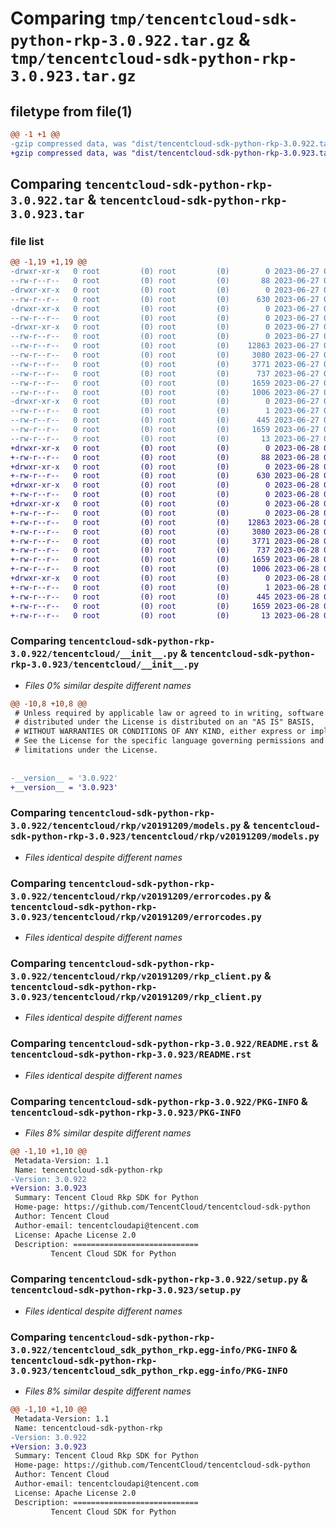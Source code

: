 # Comparing `tmp/tencentcloud-sdk-python-rkp-3.0.922.tar.gz` & `tmp/tencentcloud-sdk-python-rkp-3.0.923.tar.gz`

## filetype from file(1)

```diff
@@ -1 +1 @@
-gzip compressed data, was "dist/tencentcloud-sdk-python-rkp-3.0.922.tar", last modified: Tue Jun 27 00:31:07 2023, max compression
+gzip compressed data, was "dist/tencentcloud-sdk-python-rkp-3.0.923.tar", last modified: Wed Jun 28 00:33:30 2023, max compression
```

## Comparing `tencentcloud-sdk-python-rkp-3.0.922.tar` & `tencentcloud-sdk-python-rkp-3.0.923.tar`

### file list

```diff
@@ -1,19 +1,19 @@
-drwxr-xr-x   0 root         (0) root         (0)        0 2023-06-27 00:31:07.000000 tencentcloud-sdk-python-rkp-3.0.922/
--rw-r--r--   0 root         (0) root         (0)       88 2023-06-27 00:31:07.000000 tencentcloud-sdk-python-rkp-3.0.922/setup.cfg
-drwxr-xr-x   0 root         (0) root         (0)        0 2023-06-27 00:31:07.000000 tencentcloud-sdk-python-rkp-3.0.922/tencentcloud/
--rw-r--r--   0 root         (0) root         (0)      630 2023-06-27 00:31:06.000000 tencentcloud-sdk-python-rkp-3.0.922/tencentcloud/__init__.py
-drwxr-xr-x   0 root         (0) root         (0)        0 2023-06-27 00:31:07.000000 tencentcloud-sdk-python-rkp-3.0.922/tencentcloud/rkp/
--rw-r--r--   0 root         (0) root         (0)        0 2023-06-27 00:31:06.000000 tencentcloud-sdk-python-rkp-3.0.922/tencentcloud/rkp/__init__.py
-drwxr-xr-x   0 root         (0) root         (0)        0 2023-06-27 00:31:07.000000 tencentcloud-sdk-python-rkp-3.0.922/tencentcloud/rkp/v20191209/
--rw-r--r--   0 root         (0) root         (0)        0 2023-06-27 00:31:06.000000 tencentcloud-sdk-python-rkp-3.0.922/tencentcloud/rkp/v20191209/__init__.py
--rw-r--r--   0 root         (0) root         (0)    12863 2023-06-27 00:31:06.000000 tencentcloud-sdk-python-rkp-3.0.922/tencentcloud/rkp/v20191209/models.py
--rw-r--r--   0 root         (0) root         (0)     3080 2023-06-27 00:31:06.000000 tencentcloud-sdk-python-rkp-3.0.922/tencentcloud/rkp/v20191209/errorcodes.py
--rw-r--r--   0 root         (0) root         (0)     3771 2023-06-27 00:31:06.000000 tencentcloud-sdk-python-rkp-3.0.922/tencentcloud/rkp/v20191209/rkp_client.py
--rw-r--r--   0 root         (0) root         (0)      737 2023-06-27 00:31:06.000000 tencentcloud-sdk-python-rkp-3.0.922/README.rst
--rw-r--r--   0 root         (0) root         (0)     1659 2023-06-27 00:31:07.000000 tencentcloud-sdk-python-rkp-3.0.922/PKG-INFO
--rw-r--r--   0 root         (0) root         (0)     1006 2023-06-27 00:31:06.000000 tencentcloud-sdk-python-rkp-3.0.922/setup.py
-drwxr-xr-x   0 root         (0) root         (0)        0 2023-06-27 00:31:07.000000 tencentcloud-sdk-python-rkp-3.0.922/tencentcloud_sdk_python_rkp.egg-info/
--rw-r--r--   0 root         (0) root         (0)        1 2023-06-27 00:31:07.000000 tencentcloud-sdk-python-rkp-3.0.922/tencentcloud_sdk_python_rkp.egg-info/dependency_links.txt
--rw-r--r--   0 root         (0) root         (0)      445 2023-06-27 00:31:07.000000 tencentcloud-sdk-python-rkp-3.0.922/tencentcloud_sdk_python_rkp.egg-info/SOURCES.txt
--rw-r--r--   0 root         (0) root         (0)     1659 2023-06-27 00:31:07.000000 tencentcloud-sdk-python-rkp-3.0.922/tencentcloud_sdk_python_rkp.egg-info/PKG-INFO
--rw-r--r--   0 root         (0) root         (0)       13 2023-06-27 00:31:07.000000 tencentcloud-sdk-python-rkp-3.0.922/tencentcloud_sdk_python_rkp.egg-info/top_level.txt
+drwxr-xr-x   0 root         (0) root         (0)        0 2023-06-28 00:33:30.000000 tencentcloud-sdk-python-rkp-3.0.923/
+-rw-r--r--   0 root         (0) root         (0)       88 2023-06-28 00:33:30.000000 tencentcloud-sdk-python-rkp-3.0.923/setup.cfg
+drwxr-xr-x   0 root         (0) root         (0)        0 2023-06-28 00:33:30.000000 tencentcloud-sdk-python-rkp-3.0.923/tencentcloud/
+-rw-r--r--   0 root         (0) root         (0)      630 2023-06-28 00:33:30.000000 tencentcloud-sdk-python-rkp-3.0.923/tencentcloud/__init__.py
+drwxr-xr-x   0 root         (0) root         (0)        0 2023-06-28 00:33:30.000000 tencentcloud-sdk-python-rkp-3.0.923/tencentcloud/rkp/
+-rw-r--r--   0 root         (0) root         (0)        0 2023-06-28 00:33:30.000000 tencentcloud-sdk-python-rkp-3.0.923/tencentcloud/rkp/__init__.py
+drwxr-xr-x   0 root         (0) root         (0)        0 2023-06-28 00:33:30.000000 tencentcloud-sdk-python-rkp-3.0.923/tencentcloud/rkp/v20191209/
+-rw-r--r--   0 root         (0) root         (0)        0 2023-06-28 00:33:30.000000 tencentcloud-sdk-python-rkp-3.0.923/tencentcloud/rkp/v20191209/__init__.py
+-rw-r--r--   0 root         (0) root         (0)    12863 2023-06-28 00:33:30.000000 tencentcloud-sdk-python-rkp-3.0.923/tencentcloud/rkp/v20191209/models.py
+-rw-r--r--   0 root         (0) root         (0)     3080 2023-06-28 00:33:30.000000 tencentcloud-sdk-python-rkp-3.0.923/tencentcloud/rkp/v20191209/errorcodes.py
+-rw-r--r--   0 root         (0) root         (0)     3771 2023-06-28 00:33:30.000000 tencentcloud-sdk-python-rkp-3.0.923/tencentcloud/rkp/v20191209/rkp_client.py
+-rw-r--r--   0 root         (0) root         (0)      737 2023-06-28 00:33:30.000000 tencentcloud-sdk-python-rkp-3.0.923/README.rst
+-rw-r--r--   0 root         (0) root         (0)     1659 2023-06-28 00:33:30.000000 tencentcloud-sdk-python-rkp-3.0.923/PKG-INFO
+-rw-r--r--   0 root         (0) root         (0)     1006 2023-06-28 00:33:30.000000 tencentcloud-sdk-python-rkp-3.0.923/setup.py
+drwxr-xr-x   0 root         (0) root         (0)        0 2023-06-28 00:33:30.000000 tencentcloud-sdk-python-rkp-3.0.923/tencentcloud_sdk_python_rkp.egg-info/
+-rw-r--r--   0 root         (0) root         (0)        1 2023-06-28 00:33:30.000000 tencentcloud-sdk-python-rkp-3.0.923/tencentcloud_sdk_python_rkp.egg-info/dependency_links.txt
+-rw-r--r--   0 root         (0) root         (0)      445 2023-06-28 00:33:30.000000 tencentcloud-sdk-python-rkp-3.0.923/tencentcloud_sdk_python_rkp.egg-info/SOURCES.txt
+-rw-r--r--   0 root         (0) root         (0)     1659 2023-06-28 00:33:30.000000 tencentcloud-sdk-python-rkp-3.0.923/tencentcloud_sdk_python_rkp.egg-info/PKG-INFO
+-rw-r--r--   0 root         (0) root         (0)       13 2023-06-28 00:33:30.000000 tencentcloud-sdk-python-rkp-3.0.923/tencentcloud_sdk_python_rkp.egg-info/top_level.txt
```

### Comparing `tencentcloud-sdk-python-rkp-3.0.922/tencentcloud/__init__.py` & `tencentcloud-sdk-python-rkp-3.0.923/tencentcloud/__init__.py`

 * *Files 0% similar despite different names*

```diff
@@ -10,8 +10,8 @@
 # Unless required by applicable law or agreed to in writing, software
 # distributed under the License is distributed on an "AS IS" BASIS,
 # WITHOUT WARRANTIES OR CONDITIONS OF ANY KIND, either express or implied.
 # See the License for the specific language governing permissions and
 # limitations under the License.
 
 
-__version__ = '3.0.922'
+__version__ = '3.0.923'
```

### Comparing `tencentcloud-sdk-python-rkp-3.0.922/tencentcloud/rkp/v20191209/models.py` & `tencentcloud-sdk-python-rkp-3.0.923/tencentcloud/rkp/v20191209/models.py`

 * *Files identical despite different names*

### Comparing `tencentcloud-sdk-python-rkp-3.0.922/tencentcloud/rkp/v20191209/errorcodes.py` & `tencentcloud-sdk-python-rkp-3.0.923/tencentcloud/rkp/v20191209/errorcodes.py`

 * *Files identical despite different names*

### Comparing `tencentcloud-sdk-python-rkp-3.0.922/tencentcloud/rkp/v20191209/rkp_client.py` & `tencentcloud-sdk-python-rkp-3.0.923/tencentcloud/rkp/v20191209/rkp_client.py`

 * *Files identical despite different names*

### Comparing `tencentcloud-sdk-python-rkp-3.0.922/README.rst` & `tencentcloud-sdk-python-rkp-3.0.923/README.rst`

 * *Files identical despite different names*

### Comparing `tencentcloud-sdk-python-rkp-3.0.922/PKG-INFO` & `tencentcloud-sdk-python-rkp-3.0.923/PKG-INFO`

 * *Files 8% similar despite different names*

```diff
@@ -1,10 +1,10 @@
 Metadata-Version: 1.1
 Name: tencentcloud-sdk-python-rkp
-Version: 3.0.922
+Version: 3.0.923
 Summary: Tencent Cloud Rkp SDK for Python
 Home-page: https://github.com/TencentCloud/tencentcloud-sdk-python
 Author: Tencent Cloud
 Author-email: tencentcloudapi@tencent.com
 License: Apache License 2.0
 Description: ============================
         Tencent Cloud SDK for Python
```

### Comparing `tencentcloud-sdk-python-rkp-3.0.922/setup.py` & `tencentcloud-sdk-python-rkp-3.0.923/setup.py`

 * *Files identical despite different names*

### Comparing `tencentcloud-sdk-python-rkp-3.0.922/tencentcloud_sdk_python_rkp.egg-info/PKG-INFO` & `tencentcloud-sdk-python-rkp-3.0.923/tencentcloud_sdk_python_rkp.egg-info/PKG-INFO`

 * *Files 8% similar despite different names*

```diff
@@ -1,10 +1,10 @@
 Metadata-Version: 1.1
 Name: tencentcloud-sdk-python-rkp
-Version: 3.0.922
+Version: 3.0.923
 Summary: Tencent Cloud Rkp SDK for Python
 Home-page: https://github.com/TencentCloud/tencentcloud-sdk-python
 Author: Tencent Cloud
 Author-email: tencentcloudapi@tencent.com
 License: Apache License 2.0
 Description: ============================
         Tencent Cloud SDK for Python
```

